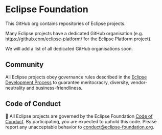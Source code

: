 # Eclipse Foundation

This GitHub org contains repositories of Eclipse projects.

Many Eclipse projects have a dedicated GitHub organisation (e.g. https://github.com/eclipse-platform/ for the Eclipse Platform project).

We will add a list of all dedicated GitHub organisations soon.

## Community
All Eclipse projects obey governance rules described in the [Eclipse Development Process](https://www.eclipse.org/projects/dev_process/) to guarantee meritocracry, diversity, vendor-neutrality and business-friendliness.

## Code of Conduct
🤝 All Eclipse projects are governed by the Eclipse Foundation [Code of Conduct](https://github.com/eclipse/.github/blob/master/CODE_OF_CONDUCT.md). By participating, you are expected to uphold this code. Please report any unacceptable behavior to conduct@eclipse-foundation.org.
